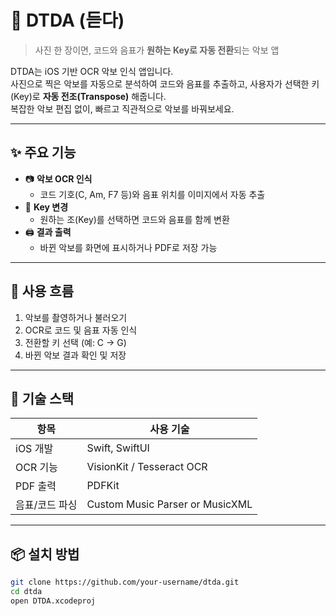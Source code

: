 # 🎼 DTDA (듣다)

> 사진 한 장이면, 코드와 음표가 **원하는 Key로 자동 전환**되는 악보 앱

DTDA는 iOS 기반 OCR 악보 인식 앱입니다.  
사진으로 찍은 악보를 자동으로 분석하여 코드와 음표를 추출하고, 사용자가 선택한 키(Key)로 **자동 전조(Transpose)** 해줍니다.  
복잡한 악보 편집 없이, 빠르고 직관적으로 악보를 바꿔보세요.

---

## ✨ 주요 기능

- 📷 **악보 OCR 인식**
  - 코드 기호(C, Am, F7 등)와 음표 위치를 이미지에서 자동 추출
- 🔁 **Key 변경**
  - 원하는 조(Key)를 선택하면 코드와 음표를 함께 변환
- 🖨️ **결과 출력**
  - 바뀐 악보를 화면에 표시하거나 PDF로 저장 가능

---

## 📱 사용 흐름

1. 악보를 촬영하거나 불러오기
2. OCR로 코드 및 음표 자동 인식
3. 전환할 키 선택 (예: C → G)
4. 바뀐 악보 결과 확인 및 저장

---

## 🧰 기술 스택

| 항목         | 사용 기술                         |
|--------------|-----------------------------------|
| iOS 개발     | Swift, SwiftUI                    |
| OCR 기능     | VisionKit / Tesseract OCR         |
| PDF 출력     | PDFKit                            |
| 음표/코드 파싱 | Custom Music Parser or MusicXML  |

---

## 📦 설치 방법

```bash
git clone https://github.com/your-username/dtda.git
cd dtda
open DTDA.xcodeproj
